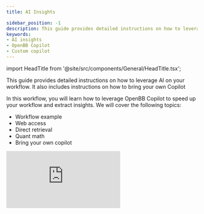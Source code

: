 ```yaml
---
title: AI Insights

sidebar_position: -1
description: This guide provides detailed instructions on how to leverage AI on your workflow. It also includes instructions on how to bring your own Copilot
keywords:
- AI insights
- OpenBB Copilot
- Custom copilot
---
```


import HeadTitle from '@site/src/components/General/HeadTitle.tsx';

<HeadTitle title="AI Insights| OpenBB Workspace Docs" />

This guide provides detailed instructions on how to leverage AI on your workflow. It also includes instructions on how to bring your own Copilot

In this workflow, you will learn how to leverage OpenBB Copilot to speed up your workflow and extract insights. We will cover the following topics:

- Workflow example
- Web access
- Direct retrieval
- Quant math
- Bring your own copilot

<div style={{display: 'flex', justifyContent: 'center'}}>
    <iframe
        style={{width: '800px', height: '450px', display: 'block', margin: '0 auto'}}
        src="https://www.youtube.com/embed/nt-JpWGCa3w?si=Ej7fuc1fJVScEMfJ"
        title="YouTube video player"
        frameBorder="0"
        allow="accelerometer; autoplay; clipboard-write; encrypted-media; gyroscope; picture-in-picture; web-share"
    />
</div>

